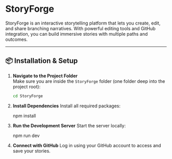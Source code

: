 # StoryForge

StoryForge is an interactive storytelling platform that lets you create, edit, and share branching narratives. With powerful editing tools and GitHub integration, you can build immersive stories with multiple paths and outcomes.

---

## 📦 Installation & Setup

1. **Navigate to the Project Folder**  
   Make sure you are inside the `StoryForge` folder (one folder deep into the project root):

   ```bash
   cd StoryForge

2. **Install Dependencies**
    Install all required packages:

    npm install

3. **Run the Development Server**
    Start the server locally:

    npm run dev

4. **Connect with GitHub**
    Log in using your GitHub account to access and save your stories.